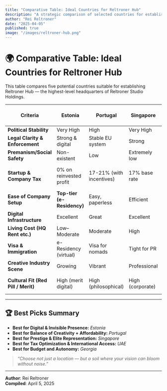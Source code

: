 ```yaml
---
title: "Comparative Table: Ideal Countries for Reltroner Hub"
description: "A strategic comparison of selected countries for establishing the headquarters of Reltroner Studio Holdings."
author: "Rei Reltroner"
date: "2025-04-05"
published: true
image: "/images/reltroner-hub.png"
---
```


# 🌍 Comparative Table: Ideal Countries for Reltroner Hub

This table compares five potential countries suitable for establishing Reltroner Hub — the highest-level headquarters of Reltroner Studio Holdings.

| **Criteria**                   | **Estonia**       | **Portugal**       | **Singapore**     | **UAE (Dubai/Abu Dhabi)** | **Georgia (Tbilisi)** |
|-------------------------------|-------------------|--------------------|-------------------|----------------------------|-----------------------|
| **Political Stability**       | Very High         | High               | Very High         | High                       | Moderate              |
| **Legal Clarity & Enforcement** | Strong & digital | Stable EU system   | Strong            | Strong                     | Improving             |
| **Premanism/Social Safety**   | Non-existent      | Low                | Extremely low     | Very low                   | Very low              |
| **Startup & Company Tax**     | 0% on reinvested profit | 17-21% (with incentives) | 17% base rate     | 0% personal tax, low corp tax | ~1% small business tax |
| **Ease of Company Setup**     | **Top-tier (e-Residency)** | Easy, paperless    | Efficient         | Fast with zones            | Very easy online      |
| **Digital Infrastructure**    | Excellent         | Great              | Excellent         | Excellent                  | Good                  |
| **Living Cost (HQ Rent etc.)**| Low–Moderate      | Moderate           | High              | Moderate–High              | **Very Low**          |
| **Visa & Immigration**        | e-Residency (virtual) | Visa for nomads    | Tight for PR      | Expat-friendly             | Visa-free access for many |
| **Creative Industry Scene**   | Growing           | Vibrant            | Professional       | Emerging                   | Indie-friendly         |
| **Cultural Fit (Red Pill / Merit)** | High (merit digital) | High (philosophical) | High (corporate) | Medium (structured)        | Medium-high (lean)    |

---

## 🏆 Best Picks Summary

- **Best for Digital & Invisible Presence:** *Estonia*
- **Best for Balance of Creativity + Affordability:** *Portugal*
- **Best for Prestige & Elite Representation:** *Singapore*
- **Best for Tax Optimization & International Access:** *UAE*
- **Best for Budget and Autonomy:** *Georgia*

> *“Choose not just a location — but a soil where your vision can bloom without noise.”*

---

**Author**: Rei Reltroner  
**Compiled**: April 5, 2025
